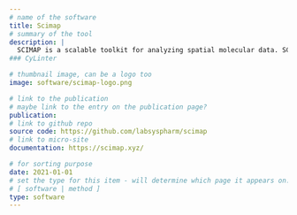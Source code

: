 ```yaml
---
# name of the software
title: Scimap
# summary of the tool
description: |
  SCIMAP is a scalable toolkit for analyzing spatial molecular data. SCIMAP is compatible with spatial datasets mapped to X-Y coordinates and can be integrated with many single-cell analysis toolkits. SCIMAP supports preprocessing, phenotyping, visualization, clustering, spatial analysis, and differential spatial testing, and can efficiently analyze large datasets containing millions of cells.
### CyLinter

# thumbnail image, can be a logo too
image: software/scimap-logo.png

# link to the publication
# maybe link to the entry on the publication page?
publication:
# link to github repo
source code: https://github.com/labsyspharm/scimap
# link to micro-site
documentation: https://scimap.xyz/

# for sorting purpose
date: 2021-01-01
# set the type for this item - will determine which page it appears on:
# [ software | method ]
type: software
---
```

